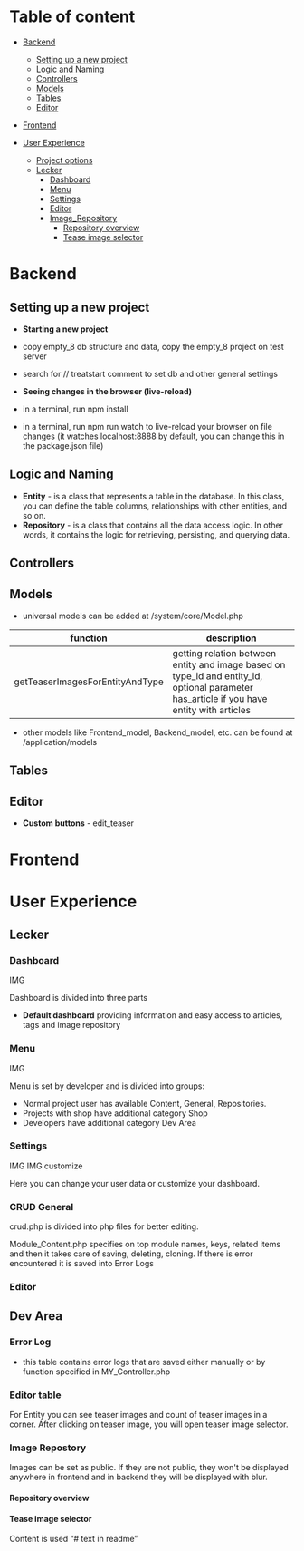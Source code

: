 # Table of content

- [Backend](#backend)

  - [Setting up a new project](#setting_up_a_new_project)
  - [Logic and Naming](#logic_and_naming)
  - [Controllers](#controllers)
  - [Models](#models)
  - [Tables](#tables)
  - [Editor](#editor)

- [Frontend](#frontend)

- [User Experience](#user_experience)
  - [Project options](#project_options)
  - [Lecker](#lecker)
    - [Dashboard](#dashboard)
    - [Menu](#dashboard)
    - [Settings](#settings)
    - [Editor](#editor)
    - [Image_Repository](#image_repository)
      - [Repository overview](#repository_overview)
      - [Tease image selector](#tease_image_selector)
  

# Backend

## Setting up a new project

- **Starting a new project**

- copy empty_8 db structure and data, copy the empty_8 project on test server
- search for // treatstart comment to set db and other general settings

- **Seeing changes in the browser (live-reload)**
- in a terminal, run npm install
- in a terminal, run npm run watch to live-reload your browser on file changes
  (it watches localhost:8888 by default, you can change this in the package.json file)

## Logic and Naming

- **Entity** - is a class that represents a table in the database. In this class, you can define the table columns, relationships with other entities, and so on.
- **Repository** - is a class that contains all the data access logic. In other words, it contains the logic for retrieving, persisting, and querying data.

## Controllers

## Models

- universal models can be added at /system/core/Model.php

| function                        | description                                                                                                                               |
| ------------------------------- | ----------------------------------------------------------------------------------------------------------------------------------------- |
| getTeaserImagesForEntityAndType | getting relation between entity and image based on type_id and entity_id, optional parameter has_article if you have entity with articles |

- other models like Frontend_model, Backend_model, etc. can be found at /application/models

## Tables


## Editor

- **Custom buttons** - edit_teaser

# Frontend

# User Experience

## Lecker

### Dashboard

IMG

Dashboard is divided into three parts

- **Default dashboard** providing information and easy access to articles, tags and image repository

### Menu

IMG

Menu is set by developer and is divided into groups:

- Normal project user has available Content, General, Repositories.
- Projects with shop have additional category Shop
- Developers have additional category Dev Area

### Settings

IMG
IMG customize

Here you can change your user data or customize your dashboard.

### CRUD General

crud.php is divided into php files for better editing.

Module_Content.php specifies on top module names, keys, related items and then it takes care of saving, deleting, cloning. If there is error encountered it is saved into Error Logs



### Editor

## Dev Area
### Error Log

- this table contains error logs that are saved either manually or by function specified in MY_Controller.php


### Editor table

For Entity you can see teaser images and count of teaser images in a corner. After clicking on teaser image, you will open teaser image selector.


### Image Repostory

Images can be set as public. If they are not public, they won't be displayed anywhere in frontend and in backend they will be displayed with blur.

#### Repository overview

#### Tease image selector

Content is used
“# text in readme”
